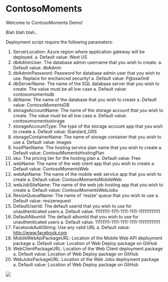 # ContosoMoments
Welcome to ContosoMoments Demo!

Blah blah blah..

Deployment script require the following paramaters:
1. ServerLocation: Azure region where application gateway will be deployed. 
    a. Default value: West US
2. dbAdminUser: The database admin username that you wish to create.
    a. Default value: dbAdmin 
3. dbAdminPassword: Password for database admin user that you wish to use. Replace for enchanced security!
    a. Default value: P@ssw0rd!
4. dbServerName: The name of the SQL database server that you wish to create. The value must be all low case
    a. Default value: contosomomentsdb
5. dbName: The name of the database that you wish to create
    a. Default value: ContosoMomentsDB
6. storageAccountName: The name of the storage account that you wish to create. The value must be all low case
    a. Default value: contosomomentsstorage
7. storageAccountType: The type of the storage account app that you wish to create
    a. Default value: Standard_GRS
8. storageContainerName: The name of storage container that you wish to use
    a. Default value: images
9. hostPlanName: The hosting service plan name that you wish to create
    a. Default value: ContosoMomentsHostingPlan
10. sku: The pricing tier for the hosting plan
    a. Default value: Free
11. webName: The name of the web client app that you wish to create
    a. Default value: ContosoMomentsWeb
12. webApiName: The name of the mobile web service app that you wish to create
    a. Default value: ContosoMomentsMobileWeb
13. webJobSiteName: The name of the web job hosting app that you wish to create
    a. Default value: ContosoMomentsWebJobs
14. ResizeQueueName: The name of 'resize' queue that you wish to use
    a. Default value: resizerequest
15. DefaultUserId: The default userId that you wish to use for unauthenticated users
    a. Default value: 11111111-1111-1111-1111-111111111111
16. DefaultAlbumId: The default albumId that you wish to use for unauthenticated users
    a. Default value: 11111111-1111-1111-1111-111111111111
17. FacebookAuthString: Use any valid URL
    a. Default value: http://www.facebook.com
18. MobileWebApiPackageURL: Location of the Mobile Web API deployment package
    a. Default value: Location of Web Deploy package on GitHub
19. WebClientPackageURL: Location of the Web Client deployment package
    a. Default value: Location of Web Deploy package on GitHub
20. WebJobsPackageURL: Location of the Web Jobs deployment package
    a. Default value: Location of Web Deploy package on GitHub


<a href="https://azuredeploy.net/?repository=https://github.com/azure-appservice-samples/ContosoMoments/" target="_blank">
    <img src="http://azuredeploy.net/deploybutton.png"/>
</a>

